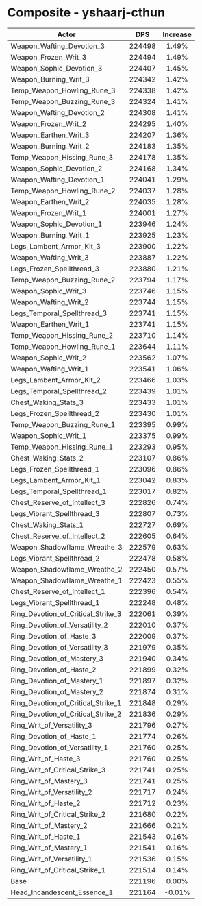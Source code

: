 # Composite - yshaarj-cthun
| Actor | DPS | Increase |
|---|:---:|:---:|
|Weapon_Wafting_Devotion_3|224498|1.49%|
|Weapon_Frozen_Writ_3|224494|1.49%|
|Weapon_Sophic_Devotion_3|224407|1.45%|
|Weapon_Burning_Writ_3|224342|1.42%|
|Temp_Weapon_Howling_Rune_3|224338|1.42%|
|Temp_Weapon_Buzzing_Rune_3|224324|1.41%|
|Weapon_Wafting_Devotion_2|224308|1.41%|
|Weapon_Frozen_Writ_2|224295|1.40%|
|Weapon_Earthen_Writ_3|224207|1.36%|
|Weapon_Burning_Writ_2|224183|1.35%|
|Temp_Weapon_Hissing_Rune_3|224178|1.35%|
|Weapon_Sophic_Devotion_2|224168|1.34%|
|Weapon_Wafting_Devotion_1|224041|1.29%|
|Temp_Weapon_Howling_Rune_2|224037|1.28%|
|Weapon_Earthen_Writ_2|224035|1.28%|
|Weapon_Frozen_Writ_1|224001|1.27%|
|Weapon_Sophic_Devotion_1|223946|1.24%|
|Weapon_Burning_Writ_1|223925|1.23%|
|Legs_Lambent_Armor_Kit_3|223900|1.22%|
|Weapon_Wafting_Writ_3|223887|1.22%|
|Legs_Frozen_Spellthread_3|223880|1.21%|
|Temp_Weapon_Buzzing_Rune_2|223794|1.17%|
|Weapon_Sophic_Writ_3|223746|1.15%|
|Weapon_Wafting_Writ_2|223744|1.15%|
|Legs_Temporal_Spellthread_3|223741|1.15%|
|Weapon_Earthen_Writ_1|223741|1.15%|
|Temp_Weapon_Hissing_Rune_2|223710|1.14%|
|Temp_Weapon_Howling_Rune_1|223644|1.11%|
|Weapon_Sophic_Writ_2|223562|1.07%|
|Weapon_Wafting_Writ_1|223541|1.06%|
|Legs_Lambent_Armor_Kit_2|223466|1.03%|
|Legs_Temporal_Spellthread_2|223439|1.01%|
|Chest_Waking_Stats_3|223433|1.01%|
|Legs_Frozen_Spellthread_2|223430|1.01%|
|Temp_Weapon_Buzzing_Rune_1|223395|0.99%|
|Weapon_Sophic_Writ_1|223375|0.99%|
|Temp_Weapon_Hissing_Rune_1|223293|0.95%|
|Chest_Waking_Stats_2|223107|0.86%|
|Legs_Frozen_Spellthread_1|223096|0.86%|
|Legs_Lambent_Armor_Kit_1|223042|0.83%|
|Legs_Temporal_Spellthread_1|223017|0.82%|
|Chest_Reserve_of_Intellect_3|222826|0.74%|
|Legs_Vibrant_Spellthread_3|222807|0.73%|
|Chest_Waking_Stats_1|222727|0.69%|
|Chest_Reserve_of_Intellect_2|222605|0.64%|
|Weapon_Shadowflame_Wreathe_3|222579|0.63%|
|Legs_Vibrant_Spellthread_2|222478|0.58%|
|Weapon_Shadowflame_Wreathe_2|222450|0.57%|
|Weapon_Shadowflame_Wreathe_1|222423|0.55%|
|Chest_Reserve_of_Intellect_1|222396|0.54%|
|Legs_Vibrant_Spellthread_1|222248|0.48%|
|Ring_Devotion_of_Critical_Strike_3|222061|0.39%|
|Ring_Devotion_of_Versatility_2|222010|0.37%|
|Ring_Devotion_of_Haste_3|222009|0.37%|
|Ring_Devotion_of_Versatility_3|221979|0.35%|
|Ring_Devotion_of_Mastery_3|221940|0.34%|
|Ring_Devotion_of_Haste_2|221899|0.32%|
|Ring_Devotion_of_Mastery_1|221897|0.32%|
|Ring_Devotion_of_Mastery_2|221874|0.31%|
|Ring_Devotion_of_Critical_Strike_1|221848|0.29%|
|Ring_Devotion_of_Critical_Strike_2|221836|0.29%|
|Ring_Writ_of_Versatility_3|221796|0.27%|
|Ring_Devotion_of_Haste_1|221774|0.26%|
|Ring_Devotion_of_Versatility_1|221760|0.25%|
|Ring_Writ_of_Haste_3|221760|0.25%|
|Ring_Writ_of_Critical_Strike_3|221741|0.25%|
|Ring_Writ_of_Mastery_3|221741|0.25%|
|Ring_Writ_of_Versatility_2|221717|0.24%|
|Ring_Writ_of_Haste_2|221712|0.23%|
|Ring_Writ_of_Critical_Strike_2|221680|0.22%|
|Ring_Writ_of_Mastery_2|221666|0.21%|
|Ring_Writ_of_Haste_1|221543|0.16%|
|Ring_Writ_of_Mastery_1|221541|0.16%|
|Ring_Writ_of_Versatility_1|221536|0.15%|
|Ring_Writ_of_Critical_Strike_1|221514|0.14%|
|Base|221196|0.00%|
|Head_Incandescent_Essence_1|221164|-0.01%|
